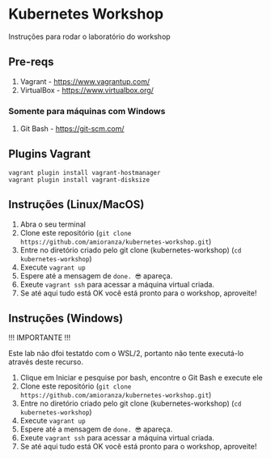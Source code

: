 # Kubernetes Workshop

Instruções para rodar o laboratório do workshop

## Pre-reqs

1. Vagrant - https://www.vagrantup.com/
2. VirtualBox - https://www.virtualbox.org/

### Somente para máquinas com Windows

1. Git Bash - https://git-scm.com/

## Plugins Vagrant

```
vagrant plugin install vagrant-hostmanager
vagrant plugin install vagrant-disksize
```

## Instruções (Linux/MacOS)

1. Abra o seu terminal
2. Clone este repositório (`git clone https://github.com/amioranza/kubernetes-workshop.git`)
3. Entre no diretório criado pelo git clone (kubernetes-workshop) (`cd kubernetes-workshop`)
4. Execute `vagrant up`
5. Espere até a mensagem de `done. 😎` apareça.
6. Exeute `vagrant ssh` para acessar a máquina virtual criada.
7. Se até aqui tudo está OK você está pronto para o workshop, aproveite!

## Instruções (Windows)

!!! IMPORTANTE !!!

Este lab não dfoi testatdo com o WSL/2, portanto não tente executá-lo através deste recurso.

1. Clique em Iniciar e pesquise por bash, encontre o Git Bash e execute ele
1. Clone este repositório (`git clone https://github.com/amioranza/kubernetes-workshop.git`)
2. Entre no diretório criado pelo git clone (kubernetes-workshop) (`cd kubernetes-workshop`)
3. Execute `vagrant up`
4. Espere até a mensagem de `done. 😎` apareça.
5. Exeute `vagrant ssh` para acessar a máquina virtual criada.
6. Se até aqui tudo está OK você está pronto para o workshop, aproveite!
